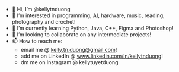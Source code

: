 - 👋 Hi, I’m @kellytnduong
- 👀 I’m interested in programming, AI, hardware, music, reading, photography and crochet!
- 🌱 I’m currently learning Python, Java, C++, Figma and Photoshop!
- 💞️ I’m looking to collaborate on any intermediate projects!
- 📫 How to reach me: 
     - email me @ kelly.tn.duong@gmail.com!
     - add me on LinkedIn @ www.linkedin.com/in/kellytnduong!
     - dm me on Instagram @ kellytuyetduong
